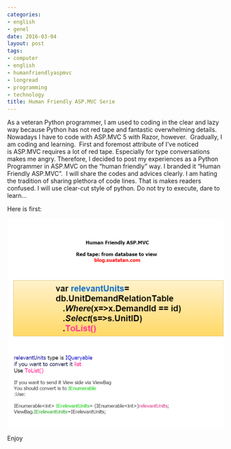 ```yaml
---
categories:
- english
- genel
date: 2016-03-04
layout: post
tags:
- computer
- english
- humanfriendlyaspmvc
- longread
- programming
- technology
title: Human Friendly ASP.MVC Serie
---
```


As a veteran Python programmer, I am used to coding in the clear and lazy way because Python has not red tape and fantastic overwhelming details. Nowadays I have to code with ASP.MVC 5 with Razor, however.  Gradually, I am coding and learning.  First and foremost attribute of I’ve noticed is ASP.MVC requires a lot of red tape. Especially for type conversations makes me angry. Therefore, I decided to post my experiences as a Python Programmer in ASP.MVC on the “human friendly” way. I branded it “Human Friendly ASP.MVC”.  I will share the codes and advices clearly. I am hating the tradition of sharing plethora of code lines. That is makes readers confused. I will use clear-cut style of python. Do not try to execute, dare to learn…

Here is first:

![image](/images/tumblr_inline_o3iex3btvl1r4exmc_540.png)

Enjoy
